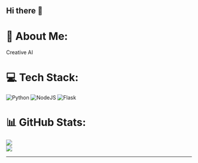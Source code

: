 ## Hi there 👋

# 💫 About Me:
Creative AI


# 💻 Tech Stack:
![Python](https://img.shields.io/badge/python-3670A0?style=for-the-badge&logo=python&logoColor=ffdd54) ![NodeJS](https://img.shields.io/badge/node.js-6DA55F?style=for-the-badge&logo=node.js&logoColor=white) ![Flask](https://img.shields.io/badge/flask-%23000.svg?style=for-the-badge&logo=flask&logoColor=white)
# 📊 GitHub Stats:
![](https://github-readme-streak-stats.herokuapp.com/?user=geothomastb&theme=dark&hide_border=false)<br/>
![](https://github-readme-stats.vercel.app/api/top-langs/?username=geothomastb&theme=dark&hide_border=false&include_all_commits=true&count_private=true&layout=compact)

---
